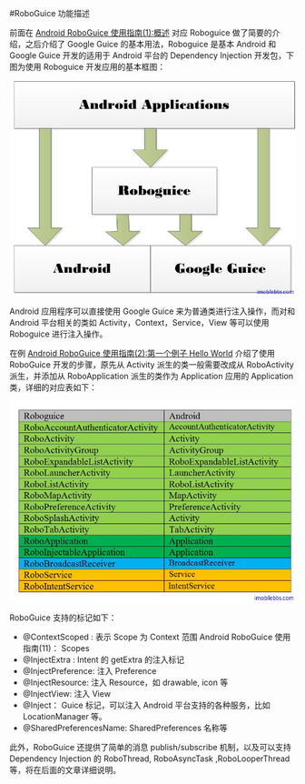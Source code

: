#RoboGuice 功能描述

前面在 [Android RoboGuice 使用指南(1):概述](http://www.imobilebbs.com/wordpress/?p=2480) 对应 Roboguice 做了简要的介绍，之后介绍了 Google Guice 的基本用法，Roboguice 是基本 Android 和 Google Guice 开发的适用于 Android 平台的 Dependency Injection 开发包，下图为使用 Roboguice 开发应用的基本框图：

![](images/13.png)

Android 应用程序可以直接使用 Google Guice 来为普通类进行注入操作，而对和 Android 平台相关的类如 Activity，Context，Service，View 等可以使用 Roboguice 进行注入操作。

在例 [Android RoboGuice 使用指南(2):第一个例子 Hello World](http://www.imobilebbs.com/wordpress/?p=2486) 介绍了使用 RoboGuice 开发的步骤，原先从 Activity 派生的类一般需要改成从 RoboActivity 派生，并添加从 RoboApplication 派生的类作为 Application 应用的 Application 类，详细的对应表如下：

![](images/14.png)

RoboGuice 支持的标记如下：

+ @ContextScoped : 表示 Scope 为 Context 范围 Android RoboGuice 使用指南(11)： Scopes
+ @InjectExtra :  Intent 的 getExtra 的注入标记
+ @InjectPreference: 注入 Preference
+ @InjectResource: 注入 Resource，如 drawable, icon 等
+ @InjectView:  注入 View
+ @Inject：  Guice 标记，可以注入 Android 平台支持的各种服务，比如 LocationManager 等。
+ @SharedPreferencesName: SharedPreferences 名称等

此外，RoboGuice 还提供了简单的消息 publish/subscribe 机制，以及可以支持 Dependency Injection 的 RoboThread, RoboAsyncTask ,RoboLooperThread 等，将在后面的文章详细说明。